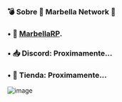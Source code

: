 ### 💣 Sobre 🧊 Marbella Network 🧊

### • 🌴 [MarbellaRP](https://discord.gg/marbellarp).
### • 📥 Discord: Proximamente...
### • 🎁 Tienda: Proximamente...

![image](https://user-images.githubusercontent.com/71187049/184933595-8711b624-b662-4a48-9e75-014ee832a4a3.png)
